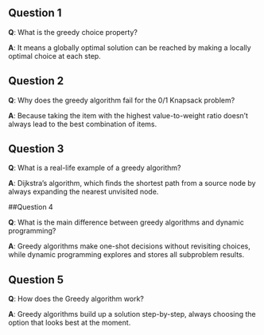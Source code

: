 ## Question 1

**Q**: What is the greedy choice property?

**A**: It means a globally optimal solution can be reached by making a locally optimal choice at each step.

## Question 2

**Q**: Why does the greedy algorithm fail for the 0/1 Knapsack problem?

**A**: Because taking the item with the highest value-to-weight ratio doesn’t always lead to the best combination of items.

## Question 3

**Q**: What is a real-life example of a greedy algorithm?

**A**: Dijkstra’s algorithm, which finds the shortest path from a source node by always expanding the nearest unvisited node.

##Question 4

**Q**: What is the main difference between greedy algorithms and dynamic programming?

**A**: Greedy algorithms make one-shot decisions without revisiting choices, while dynamic programming explores and stores all subproblem results.

## Question 5

**Q**: How does the Greedy algorithm work?

**A**: Greedy algorithms build up a solution step-by-step, always choosing the option that looks best at the moment.


